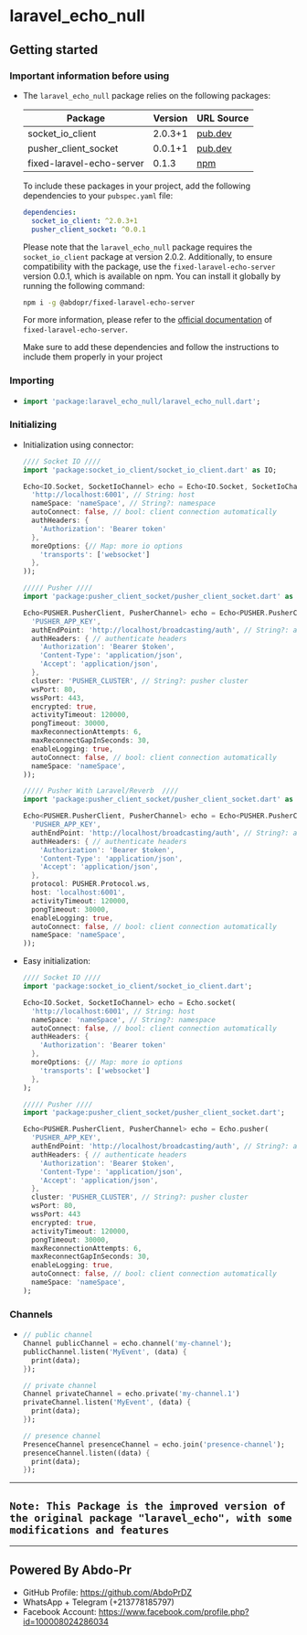 # laravel_echo_null

## Getting started

### Important information before using

- The `laravel_echo_null` package relies on the following packages:

  | Package                   | Version | URL Source                                                             |
  | ------------------------- | ------- | ---------------------------------------------------------------------- |
  | socket_io_client          | 2.0.3+1 | [pub.dev](https://pub.dev/packages/socket_io_client)                   |
  | pusher_client_socket      | 0.0.1+1 | [pub.dev](https://pub.dev/packages/pusher_client_socket)               |
  | fixed-laravel-echo-server | 0.1.3   | [npm](https://www.npmjs.com/package/@abdopr/fixed-laravel-echo-server) |

  To include these packages in your project, add the following dependencies to your `pubspec.yaml` file:

  ```yaml
  dependencies:
    socket_io_client: ^2.0.3+1
    pusher_client_socket: ^0.0.1
  ```

  Please note that the `laravel_echo_null` package requires the `socket_io_client` package at version 2.0.2. Additionally, to ensure compatibility with the package, use the `fixed-laravel-echo-server` version 0.0.1, which is available on npm. You can install it globally by running the following command:

  ```bash
  npm i -g @abdopr/fixed-laravel-echo-server
  ```

  For more information, please refer to the [official documentation](https://www.npmjs.com/package/@abdopr/fixed-laravel-echo-server) of `fixed-laravel-echo-server`.

  Make sure to add these dependencies and follow the instructions to include them properly in your project

### Importing

- ```dart
  import 'package:laravel_echo_null/laravel_echo_null.dart';
  ```

### Initializing

- Initialization using connector:

  ```dart
  //// Socket IO ////
  import 'package:socket_io_client/socket_io_client.dart' as IO;

  Echo<IO.Socket, SocketIoChannel> echo = Echo<IO.Socket, SocketIoChannel>(SocketIoConnector(
    'http://localhost:6001', // String: host
    nameSpace: 'nameSpace', // String?: namespace
    autoConnect: false, // bool: client connection automatically
    authHeaders: {
      'Authorization': 'Bearer token'
    },
    moreOptions: {// Map: more io options
      'transports': ['websocket']
    },
  ));

  ///// Pusher ////
  import 'package:pusher_client_socket/pusher_client_socket.dart' as PUSHER;

  Echo<PUSHER.PusherClient, PusherChannel> echo = Echo<PUSHER.PusherClient, PusherChannel>(PusherConnector(
    'PUSHER_APP_KEY',
    authEndPoint: 'http://localhost/broadcasting/auth', // String?: auth host
    authHeaders: { // authenticate headers
      'Authorization': 'Bearer $token',
      'Content-Type': 'application/json',
      'Accept': 'application/json',
    },
    cluster: 'PUSHER_CLUSTER', // String?: pusher cluster
    wsPort: 80,
    wssPort: 443,
    encrypted: true,
    activityTimeout: 120000,
    pongTimeout: 30000,
    maxReconnectionAttempts: 6,
    maxReconnectGapInSeconds: 30,
    enableLogging: true,
    autoConnect: false, // bool: client connection automatically
    nameSpace: 'nameSpace',
  ));

  ///// Pusher With Laravel/Reverb  ////
  import 'package:pusher_client_socket/pusher_client_socket.dart' as PUSHER;

  Echo<PUSHER.PusherClient, PusherChannel> echo = Echo<PUSHER.PusherClient, PusherChannel>(PusherConnector(
    'PUSHER_APP_KEY',
    authEndPoint: 'http://localhost/broadcasting/auth', // String?: auth host
    authHeaders: { // authenticate headers
      'Authorization': 'Bearer $token',
      'Content-Type': 'application/json',
      'Accept': 'application/json',
    },
    protocol: PUSHER.Protocol.ws,
    host: 'localhost:6001',
    activityTimeout: 120000,
    pongTimeout: 30000,
    enableLogging: true,
    autoConnect: false, // bool: client connection automatically
    nameSpace: 'nameSpace',
  ));
  ```

- Easy initialization:

  ```dart
  //// Socket IO ////
  import 'package:socket_io_client/socket_io_client.dart';

  Echo<IO.Socket, SocketIoChannel> echo = Echo.socket(
    'http://localhost:6001', // String: host
    nameSpace: 'nameSpace', // String?: namespace
    autoConnect: false, // bool: client connection automatically
    authHeaders: {
      'Authorization': 'Bearer token'
    },
    moreOptions: {// Map: more io options
      'transports': ['websocket']
    },
  );

  ///// Pusher ////
  import 'package:pusher_client_socket/pusher_client_socket.dart';

  Echo<PUSHER.PusherClient, PusherChannel> echo = Echo.pusher(
    'PUSHER_APP_KEY',
    authEndPoint: 'http://localhost/broadcasting/auth', // String?: auth host
    authHeaders: { // authenticate headers
      'Authorization': 'Bearer $token',
      'Content-Type': 'application/json',
      'Accept': 'application/json',
    },
    cluster: 'PUSHER_CLUSTER', // String?: pusher cluster
    wsPort: 80,
    wssPort: 443
    encrypted: true,
    activityTimeout: 120000,
    pongTimeout: 30000,
    maxReconnectionAttempts: 6,
    maxReconnectGapInSeconds: 30,
    enableLogging: true,
    autoConnect: false, // bool: client connection automatically
    nameSpace: 'nameSpace',
  );

  ```

### Channels

- ```dart
  // public channel
  Channel publicChannel = echo.channel('my-channel');
  publicChannel.listen('MyEvent', (data) {
    print(data);
  });

  // private channel
  Channel privateChannel = echo.private('my-channel.1')
  privateChannel.listen('MyEvent', (data) {
    print(data);
  });

  // presence channel
  PresenceChannel presenceChannel = echo.join('presence-channel');
  presenceChannel.listen((data) {
    print(data);
  });
  ```

---

## `Note: This Package is the improved version of the original package "laravel_echo", with some modifications and features`

---

## Powered By Abdo-Pr

- GitHub Profile: <https://github.com/AbdoPrDZ>
- WhatsApp + Telegram (+213778185797)
- Facebook Account: <https://www.facebook.com/profile.php?id=100008024286034>
